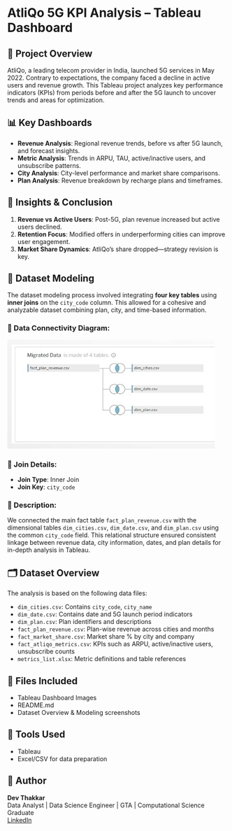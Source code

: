 # AtliQo 5G KPI Analysis – Tableau Dashboard

## 📌 Project Overview
AtliQo, a leading telecom provider in India, launched 5G services in May 2022. Contrary to expectations, the company faced a decline in active users and revenue growth. This Tableau project analyzes key performance indicators (KPIs) from periods before and after the 5G launch to uncover trends and areas for optimization.

## 📊 Key Dashboards
- **Revenue Analysis**: Regional revenue trends, before vs after 5G launch, and forecast insights.
- **Metric Analysis**: Trends in ARPU, TAU, active/inactive users, and unsubscribe patterns.
- **City Analysis**: City-level performance and market share comparisons.
- **Plan Analysis**: Revenue breakdown by recharge plans and timeframes.

## 🧠 Insights & Conclusion
1. **Revenue vs Active Users**: Post-5G, plan revenue increased but active users declined.
2. **Retention Focus**: Modified offers in underperforming cities can improve user engagement.
3. **Market Share Dynamics**: AtliQo’s share dropped—strategy revision is key.

## 🧩 Dataset Modeling

The dataset modeling process involved integrating **four key tables** using **inner joins** on the `city_code` column. This allowed for a cohesive and analyzable dataset combining plan, city, and time-based information.

### 🔗 Data Connectivity Diagram:
![Dataset Modeling](Data%20Modeling.jpg)

### 📌 Join Details:
- **Join Type**: Inner Join  
- **Join Key**: `city_code`

### 📝 Description:
We connected the main fact table `fact_plan_revenue.csv` with the dimensional tables `dim_cities.csv`, `dim_date.csv`, and `dim_plan.csv` using the common `city_code` field. This relational structure ensured consistent linkage between revenue data, city information, dates, and plan details for in-depth analysis in Tableau.

## 🗂 Dataset Overview

The analysis is based on the following data files:

- `dim_cities.csv`: Contains `city_code`, `city_name`
- `dim_date.csv`: Contains date and 5G launch period indicators
- `dim_plan.csv`: Plan identifiers and descriptions
- `fact_plan_revenue.csv`: Plan-wise revenue across cities and months
- `fact_market_share.csv`: Market share % by city and company
- `fact_atliqo_metrics.csv`: KPIs such as ARPU, active/inactive users, unsubscribe counts
- `metrics_list.xlsx`: Metric definitions and table references

## 📁 Files Included
- Tableau Dashboard Images
- README.md
- Dataset Overview & Modeling screenshots

## 🔧 Tools Used
- Tableau
- Excel/CSV for data preparation

## 📌 Author
**Dev Thakkar**  
Data Analyst | Data Science Engineer | GTA | Computational Science Graduate  
[LinkedIn](https://www.linkedin.com)

